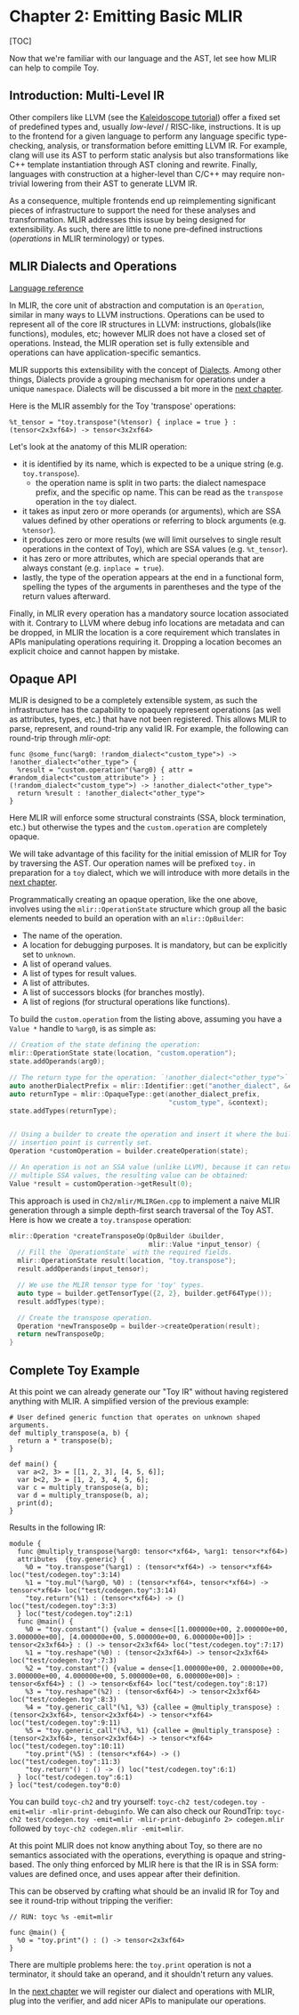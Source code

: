 # Chapter 2: Emitting Basic MLIR

[TOC]

Now that we're familiar with our language and the AST, let see how MLIR can help
to compile Toy.

## Introduction: Multi-Level IR

Other compilers like LLVM (see the
[Kaleidoscope tutorial](https://llvm.org/docs/tutorial/MyFirstLanguageFrontend/index.html))
offer a fixed set of predefined types and, usually *low-level* / RISC-like,
instructions. It is up to the frontend for a given language to perform any
language specific type-checking, analysis, or transformation before emitting
LLVM IR. For example, clang will use its AST to perform static analysis but also
transformations like C++ template instantiation through AST cloning and rewrite.
Finally, languages with construction at a higher-level than C/C++ may require
non-trivial lowering from their AST to generate LLVM IR.

As a consequence, multiple frontends end up reimplementing significant pieces of
infrastructure to support the need for these analyses and transformation. MLIR
addresses this issue by being designed for extensibility. As such, there are
little to none pre-defined instructions (*operations* in MLIR terminology) or
types.

## MLIR Dialects and Operations

[Language reference](../../LangRef.md#dialects)

In MLIR, the core unit of abstraction and computation is an `Operation`, similar
in many ways to LLVM instructions. Operations can be used to represent all of
the core IR structures in LLVM: instructions, globals(like functions), modules,
etc; however MLIR does not have a closed set of operations. Instead, the MLIR
operation set is fully extensible and operations can have application-specific
semantics.

MLIR supports this extensibility with the concept of
[Dialects](../../LangRef.md#dialects). Among other things, Dialects provide a
grouping mechanism for operations under a unique `namespace`. Dialects will be
discussed a bit more in the [next chapter](Ch-3.md).

Here is the MLIR assembly for the Toy 'transpose' operations:

```MLIR(.mlir)
%t_tensor = "toy.transpose"(%tensor) { inplace = true } : (tensor<2x3xf64>) -> tensor<3x2xf64>
```

Let's look at the anatomy of this MLIR operation:

-   it is identified by its name, which is expected to be a unique string (e.g.
    `toy.transpose`).
    *   the operation name is split in two parts: the dialect namespace prefix,
        and the specific op name. This can be read as the `transpose` operation
        in the `toy` dialect.
-   it takes as input zero or more operands (or arguments), which are SSA values
    defined by other operations or referring to block arguments (e.g.
    `%tensor`).
-   it produces zero or more results (we will limit ourselves to single result
    operations in the context of Toy), which are SSA values (e.g. `%t_tensor`).
-   it has zero or more attributes, which are special operands that are always
    constant (e.g. `inplace = true`).
-   lastly, the type of the operation appears at the end in a functional form,
    spelling the types of the arguments in parentheses and the type of the
    return values afterward.

Finally, in MLIR every operation has a mandatory source location associated with
it. Contrary to LLVM where debug info locations are metadata and can be dropped,
in MLIR the location is a core requirement which translates in APIs manipulating
operations requiring it. Dropping a location becomes an explicit choice and
cannot happen by mistake.

## Opaque API

MLIR is designed to be a completely extensible system, as such the
infrastructure has the capability to opaquely represent operations (as well as
attributes, types, etc.) that have not been registered. This allows MLIR to
parse, represent, and round-trip any valid IR. For example, the following can
round-trip through *mlir-opt*:

```MLIR(.mlir)
func @some_func(%arg0: !random_dialect<"custom_type">) -> !another_dialect<"other_type"> {
  %result = "custom.operation"(%arg0) { attr = #random_dialect<"custom_attribute"> } : (!random_dialect<"custom_type">) -> !another_dialect<"other_type">
  return %result : !another_dialect<"other_type">
}
```

Here MLIR will enforce some structural constraints (SSA, block termination,
etc.) but otherwise the types and the `custom.operation` are completely opaque.

We will take advantage of this facility for the initial emission of MLIR for Toy
by traversing the AST. Our operation names will be prefixed `toy.` in
preparation for a `toy` dialect, which we will introduce with more details in
the [next chapter](Ch-3.md).

Programmatically creating an opaque operation, like the one above, involves
using the `mlir::OperationState` structure which group all the basic elements
needed to build an operation with an `mlir::OpBuilder`:

-   The name of the operation.
-   A location for debugging purposes. It is mandatory, but can be explicitly
    set to `unknown`.
-   A list of operand values.
-   A list of types for result values.
-   A list of attributes.
-   A list of successors blocks (for branches mostly).
-   A list of regions (for structural operations like functions).

To build the `custom.operation` from the listing above, assuming you have a
`Value *` handle to `%arg0`, is as simple as:

```c++
// Creation of the state defining the operation:
mlir::OperationState state(location, "custom.operation");
state.addOperands(arg0);

// The return type for the operation: `!another_dialect<"other_type">`
auto anotherDialectPrefix = mlir::Identifier::get("another_dialect", &context);
auto returnType = mlir::OpaqueType::get(another_dialect_prefix,
                                        "custom_type", &context);
state.addTypes(returnType);


// Using a builder to create the operation and insert it where the builder
// insertion point is currently set.
Operation *customOperation = builder.createOperation(state);

// An operation is not an SSA value (unlike LLVM), because it can return
// multiple SSA values, the resulting value can be obtained:
Value *result = customOperation->getResult(0);
```

This approach is used in `Ch2/mlir/MLIRGen.cpp` to implement a naive MLIR
generation through a simple depth-first search traversal of the Toy AST. Here is
how we create a `toy.transpose` operation:

```c++
mlir::Operation *createTransposeOp(OpBuilder &builder,
                                   mlir::Value *input_tensor) {
  // Fill the `OperationState` with the required fields.
  mlir::OperationState result(location, "toy.transpose");
  result.addOperands(input_tensor);

  // We use the MLIR tensor type for 'toy' types.
  auto type = builder.getTensorType({2, 2}, builder.getF64Type());
  result.addTypes(type);

  // Create the transpose operation.
  Operation *newTransposeOp = builder->createOperation(result);
  return newTransposeOp;
}
```

## Complete Toy Example

At this point we can already generate our "Toy IR" without having registered
anything with MLIR. A simplified version of the previous example:

```Toy {.toy}
# User defined generic function that operates on unknown shaped arguments.
def multiply_transpose(a, b) {
  return a * transpose(b);
}

def main() {
  var a<2, 3> = [[1, 2, 3], [4, 5, 6]];
  var b<2, 3> = [1, 2, 3, 4, 5, 6];
  var c = multiply_transpose(a, b);
  var d = multiply_transpose(b, a);
  print(d);
}
```

Results in the following IR:

```MLIR(.mlir)
module {
  func @multiply_transpose(%arg0: tensor<*xf64>, %arg1: tensor<*xf64>)
  attributes  {toy.generic} {
    %0 = "toy.transpose"(%arg1) : (tensor<*xf64>) -> tensor<*xf64> loc("test/codegen.toy":3:14)
    %1 = "toy.mul"(%arg0, %0) : (tensor<*xf64>, tensor<*xf64>) -> tensor<*xf64> loc("test/codegen.toy":3:14)
    "toy.return"(%1) : (tensor<*xf64>) -> () loc("test/codegen.toy":3:3)
  } loc("test/codegen.toy":2:1)
  func @main() {
    %0 = "toy.constant"() {value = dense<[[1.000000e+00, 2.000000e+00, 3.000000e+00], [4.000000e+00, 5.000000e+00, 6.000000e+00]]> : tensor<2x3xf64>} : () -> tensor<2x3xf64> loc("test/codegen.toy":7:17)
    %1 = "toy.reshape"(%0) : (tensor<2x3xf64>) -> tensor<2x3xf64> loc("test/codegen.toy":7:3)
    %2 = "toy.constant"() {value = dense<[1.000000e+00, 2.000000e+00, 3.000000e+00, 4.000000e+00, 5.000000e+00, 6.000000e+00]> : tensor<6xf64>} : () -> tensor<6xf64> loc("test/codegen.toy":8:17)
    %3 = "toy.reshape"(%2) : (tensor<6xf64>) -> tensor<2x3xf64> loc("test/codegen.toy":8:3)
    %4 = "toy.generic_call"(%1, %3) {callee = @multiply_transpose} : (tensor<2x3xf64>, tensor<2x3xf64>) -> tensor<*xf64> loc("test/codegen.toy":9:11)
    %5 = "toy.generic_call"(%3, %1) {callee = @multiply_transpose} : (tensor<2x3xf64>, tensor<2x3xf64>) -> tensor<*xf64> loc("test/codegen.toy":10:11)
    "toy.print"(%5) : (tensor<*xf64>) -> () loc("test/codegen.toy":11:3)
    "toy.return"() : () -> () loc("test/codegen.toy":6:1)
  } loc("test/codegen.toy":6:1)
} loc("test/codegen.toy"0:0)
```

You can build `toyc-ch2` and try yourself: `toyc-ch2 test/codegen.toy -emit=mlir
-mlir-print-debuginfo`. We can also check our RoundTrip: `toyc-ch2
test/codegen.toy -emit=mlir -mlir-print-debuginfo 2> codegen.mlir` followed by
`toyc-ch2 codegen.mlir -emit=mlir`.

At this point MLIR does not know anything about Toy, so there are no semantics
associated with the operations, everything is opaque and string-based. The only
thing enforced by MLIR here is that the IR is in SSA form: values are defined
once, and uses appear after their definition.

This can be observed by crafting what should be an invalid IR for Toy and see it
round-trip without tripping the verifier:

```MLIR(.mlir)
// RUN: toyc %s -emit=mlir

func @main() {
  %0 = "toy.print"() : () -> tensor<2x3xf64>
}
```

There are multiple problems here: the `toy.print` operation is not a terminator,
it should take an operand, and it shouldn't return any values.

In the [next chapter](Ch-3.md) we will register our dialect and operations with
MLIR, plug into the verifier, and add nicer APIs to manipulate our operations.

